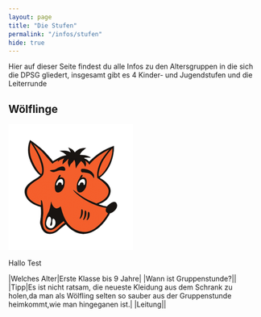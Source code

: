 ```yaml
---
layout: page
title: "Die Stufen"
permalink: "/infos/stufen"
hide: true
---
```

Hier auf dieser Seite findest du alle Infos zu den Altersgruppen in die sich die DPSG gliedert, insgesamt gibt es 4 Kinder- und Jugendstufen und die Leiterrunde

## W&ouml;lflinge
![woelfling](/assets/woelfling.png)

Hallo Test

|Welches Alter|Erste Klasse bis 9 Jahre|
|Wann ist Gruppenstunde?||
|Tipp|Es ist nicht ratsam, die neueste Kleidung aus dem Schrank zu holen,da man als Wölfling selten so sauber aus der Gruppenstunde heimkommt,wie man hingeganen ist.|
|Leitung||